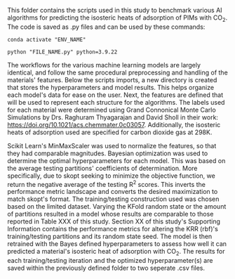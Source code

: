 This folder contains the scripts used in this study to benchmark various AI algorithms for predicting the isosteric heats of adsorption of PIMs with CO<sub>2</sub>. The code is saved as .py files and can be used by these commands:  


<pre><code>conda activate "ENV_NAME"</code></pre>

<pre><code>python "FILE_NAME.py" python=3.9.22</code></pre>

The workflows for the various machine learning models are largely identical, and follow the same procedural preprocessing and handling of the materials' features. Below the scripts imports, a new directory is created that stores the hyperparameters and model results. This helps organize each model's data for ease on the user. Next, the features are defined that will be used to represent each structure for the algorithms. The labels used for each material were determined using Grand Connonical Monte Carlo Simulations by Drs. Raghuram Thyagarajan and David Sholl in their work: https://doi.org/10.1021/acs.chemmater.0c03057. Additionally, the isosteric heats of adsorption used are specified for carbon dioxide gas at 298K. 

Scikit Learn's MinMaxScaler was used to normalize the features, so that they had comparable magnitudes. Bayesian optimization was used to determine the optimal hyperparameters for each model. This was based on the average testing partitions' coefficients of determination. More specifically, due to skopt seeking to minimize the objective function, we return the negative average of the testing R<sup>2</sup> scores. This inverts the performance metric landscape and converts the desired maximization to match skopt's format. The training/testing construction used was chosen based on the limited dataset. Varying the KFold random state or the amount of partitions resulted in a model whose results are comparable to those reported in Table XXX of this study. Section XX of this study's Supporting Information contains the performance metrics for altering the KRR (rbf)'s training/testing partitions and its random state seed. The model is then retrained with the Bayes defined hyperparameters to assess how well it can predicted a material's isosteric heat of adsorption with CO<sub>2</sub>. The results for each training/testing iteration and the optimized hyperparameter(s) are saved within the previously defined folder to two seperate .csv files.  

